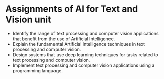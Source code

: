 # Assignments of AI for Text and Vision unit 
- Identify the range of text processing and computer vision applications that benefit from the use of Artificial Intelligence.
- Explain the fundamental Artificial Intelligence techniques in text processing and computer vision.
- Design systems that use deep learning techniques for tasks related to text processing and computer vision.
- Implement text processing and computer vision applications using a programming language.
